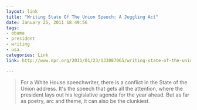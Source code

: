 ```yaml
---
layout: link
title: "Writing State Of The Union Speech: A Juggling Act"
date: January 25, 2011 18:49:56
tags:
- obama
- president
- writing
- usa
categories: Link
link: http://www.npr.org/2011/01/23/133087065/writing-state-of-the-union-speech-a-juggling-act

---
```


>For a White House speechwriter, there is a conflict in the State of the Union address. It's the speech that gets all the attention, where the president lays out his legislative agenda for the year ahead. But as far as poetry, arc and theme, it can also be the clunkiest.